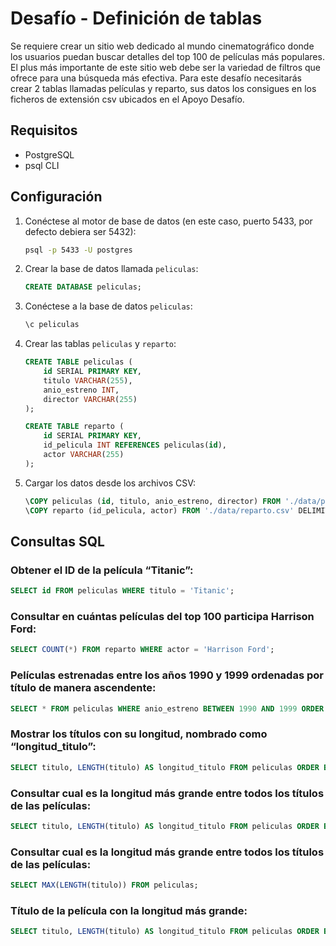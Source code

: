 # Desafío - Definición de tablas

Se requiere crear un sitio web dedicado al mundo cinematográfico donde los usuarios
puedan buscar detalles del top 100 de películas más populares. El plus más importante de
este sitio web debe ser la variedad de filtros que ofrece para una búsqueda más efectiva.
Para este desafío necesitarás crear 2 tablas llamadas películas y reparto, sus datos los
consigues en los ficheros de extensión csv ubicados en el Apoyo Desafío.

## Requisitos

- PostgreSQL
- psql CLI

## Configuración

1. Conéctese al motor de base de datos (en este caso, puerto 5433, por defecto debiera ser 5432):

   ```sh
   psql -p 5433 -U postgres
   ```

2. Crear la base de datos llamada `peliculas`:

   ```sql
   CREATE DATABASE peliculas;
   ```

3. Conéctese a la base de datos `peliculas`:

   ```sh
   \c peliculas
   ```

4. Crear las tablas `peliculas` y `reparto`:

   ```sql
   CREATE TABLE peliculas (
       id SERIAL PRIMARY KEY,
       titulo VARCHAR(255),
       anio_estreno INT,
       director VARCHAR(255)
   );

   CREATE TABLE reparto (
       id SERIAL PRIMARY KEY,
       id_pelicula INT REFERENCES peliculas(id),
       actor VARCHAR(255)
   );
   ```

5. Cargar los datos desde los archivos CSV:

   ```sql
   \COPY peliculas (id, titulo, anio_estreno, director) FROM './data/peliculas.csv' DELIMITER ',' CSV HEADER;
   \COPY reparto (id_pelicula, actor) FROM './data/reparto.csv' DELIMITER ',' CSV HEADER;
   ```

## Consultas SQL

### Obtener el ID de la película “Titanic”:

```sql
SELECT id FROM peliculas WHERE titulo = 'Titanic';
```

### Consultar en cuántas películas del top 100 participa Harrison Ford:

```sql
SELECT COUNT(*) FROM reparto WHERE actor = 'Harrison Ford';
```

### Películas estrenadas entre los años 1990 y 1999 ordenadas por título de manera ascendente:

```sql
SELECT * FROM peliculas WHERE anio_estreno BETWEEN 1990 AND 1999 ORDER BY titulo ASC;
```

### Mostrar los títulos con su longitud, nombrado como “longitud_titulo”:

```sql
SELECT titulo, LENGTH(titulo) AS longitud_titulo FROM peliculas ORDER BY longitud_titulo DESC FETCH FIRST 20 ROWS ONLY;
```

### Consultar cual es la longitud más grande entre todos los títulos de las películas:

```sql
SELECT titulo, LENGTH(titulo) AS longitud_titulo FROM peliculas ORDER BY longitud_titulo DESC FETCH FIRST 20 ROWS ONLY;
```

### Consultar cual es la longitud más grande entre todos los títulos de las películas:

```sql
SELECT MAX(LENGTH(titulo)) FROM peliculas;
```

### Título de la película con la longitud más grande:

```sql
SELECT titulo, LENGTH(titulo) AS longitud_titulo FROM peliculas ORDER BY longitud_titulo DESC FETCH FIRST 1 ROWS ONLY;
```
